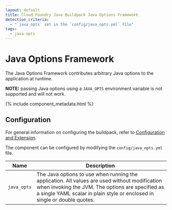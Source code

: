```yaml
---
layout: default
title: Cloud Foundry Java Buildpack Java Options Framework
detection_criteria:
  - "`java_opts` set in the `config/java_opts.yml` file"
tags:
  - java-opts
---
```


# Java Options Framework
The Java Options Framework contributes arbitrary Java options to the application at runtime.

**NOTE:** passing Java options using a `JAVA_OPTS` environment variable is not supported and will not work.

{% include component_metadata.html %}

## Configuration
For general information on configuring the buildpack, refer to [Configuration and Extension][ce].

The component can be configured by modifying the `config/java_opts.yml` file.

| Name | Description
| ---- | -----------
| `java_opts` | The Java options to use when running the application.  All values are used without modification when invoking the JVM. The options are specified as a single YAML scalar in plain style or enclosed in single or double quotes.

[ce]: ../index.html#Configuration-and-Extension
